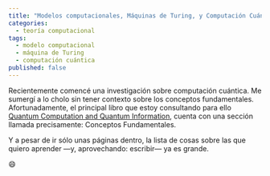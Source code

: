 ```yaml
---
title: "Modelos computacionales, Máquinas de Turing, y Computación Cuántica"
categories:
  - teoría computacional
tags:
  - modelo computacional
  - máquina de Turing
  - computación cuántica
published: false
---
```


Recientemente comencé una investigación sobre computación cuántica. Me sumergí a lo cholo sin tener contexto sobre los conceptos fundamentales. Afortunadamente, el principal libro que estoy consultando para ello [Quantum Computation and Quantum Information](http://www-reynal.ensea.fr/docs/iq/QC10th.pdf), cuenta con una sección llamada precisamente: Conceptos Fundamentales.

Y a pesar de ir sólo unas páginas dentro, la lista de cosas sobre las que quiero aprender —y, aprovechando: escribir— ya es grande.

:smile: